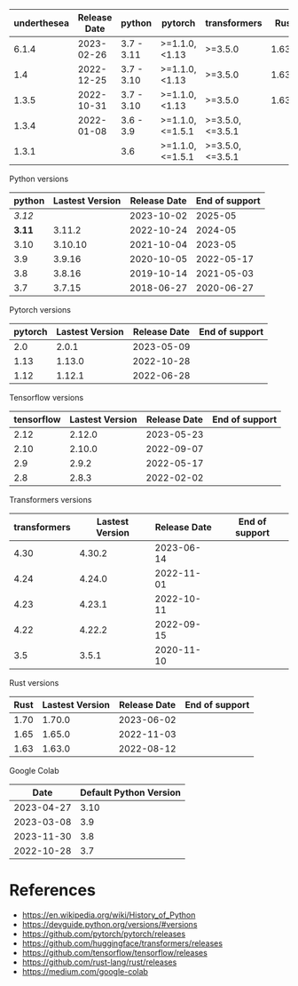| underthesea | Release Date | python     | pytorch         | transformers    | Rust      |
|-------------|--------------|------------|-----------------|-----------------|-----------|
| 6.1.4       | 2023-02-26   | 3.7 - 3.11 | >=1.1.0,<1.13   | >=3.5.0         | 1.63.0    |
| 1.4         | 2022-12-25   | 3.7 - 3.10 | >=1.1.0,<1.13   | >=3.5.0         | 1.63.0    |
| 1.3.5       | 2022-10-31   | 3.7 - 3.10 | >=1.1.0,<1.13   | >=3.5.0         | 1.63.0    |
| 1.3.4       | 2022-01-08   | 3.6 - 3.9  | >=1.1.0,<=1.5.1 | >=3.5.0,<=3.5.1 |           |
| 1.3.1       |              | 3.6        | >=1.1.0,<=1.5.1 | >=3.5.0,<=3.5.1 |           |

Python versions

| python    | Lastest Version | Release Date | End of support |
|-----------|-----------------|--------------|----------------|
| *3.12*    |                 | 2023-10-02   | 2025-05        |
| **3.11**  | 3.11.2          | 2022-10-24   | 2024-05        |
| 3.10      | 3.10.10         | 2021-10-04   | 2023-05        |
| 3.9       | 3.9.16          | 2020-10-05   | 2022-05-17     |
| 3.8       | 3.8.16          | 2019-10-14   | 2021-05-03     |
| 3.7       | 3.7.15          | 2018-06-27   | 2020-06-27     |



Pytorch versions

| pytorch   | Lastest Version | Release Date | End of support    |
|-----------|-----------------|--------------|-------------------|
| 2.0       | 2.0.1           | 2023-05-09   |                   |
| 1.13      | 1.13.0          | 2022-10-28   |                   |
| 1.12      | 1.12.1          | 2022-06-28   |                   |


Tensorflow versions

| tensorflow   | Lastest Version | Release Date | End of support    |
|--------------|-----------------|--------------|-------------------|
| 2.12         | 2.12.0          | 2023-05-23   |                   |
| 2.10         | 2.10.0          | 2022-09-07   |                   |
| 2.9          | 2.9.2           | 2022-05-17   |                   |
| 2.8          | 2.8.3           | 2022-02-02   |                   |


Transformers versions

| transformers | Lastest Version | Release Date | End of support    |
|--------------|-----------------|--------------|-------------------|
| 4.30         | 4.30.2          | 2023-06-14   |                   |
| 4.24         | 4.24.0          | 2022-11-01   |                   |
| 4.23         | 4.23.1          | 2022-10-11   |                   |
| 4.22         | 4.22.2          | 2022-09-15   |                   |
| 3.5          | 3.5.1           | 2020-11-10   |                   |


Rust versions

| Rust    | Lastest Version | Release Date | End of support    |
|---------|-----------------|--------------|-------------------|
| 1.70    | 1.70.0          | 2023-06-02   |                   |
| 1.65    | 1.65.0          | 2022-11-03   |                   |
| 1.63    | 1.63.0          | 2022-08-12   |                   |


Google Colab

| Date           | Default Python Version   |
|----------------|--------------------------|
| 2023-04-27     | 3.10                     |
| 2023-03-08     | 3.9                      |
| 2023-11-30     | 3.8                      |
| 2022-10-28     | 3.7                      |


# References

* https://en.wikipedia.org/wiki/History_of_Python
* https://devguide.python.org/versions/#versions
* https://github.com/pytorch/pytorch/releases
* https://github.com/huggingface/transformers/releases
* https://github.com/tensorflow/tensorflow/releases
* https://github.com/rust-lang/rust/releases
* https://medium.com/google-colab

